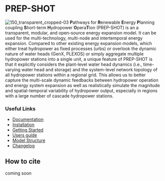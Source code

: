 # PREP-SHOT
![150_transparent_cropped-03](https://user-images.githubusercontent.com/50036800/221886195-3113531b-f9c4-4c6a-bb66-612c8b9c3d9a.png)
**P**athways for **R**enewable **E**nergy **P**lanning coupling **S**hort-term **H**ydropower **O**pera**T**ion (PREP-SHOT) is an a transparent, modular, and open-source energy expansion model. It can be used for the multi-technology, multi-node and intertemporal energy expansion. Compared to other existing energy expansion models, which either treat hydropower as fixed processes (urbs) or overlook the dynamic nature of water heads (GenX, PLEXOS) or simply aggregate multiple hydropower stations into a single unit, a unique feature of PREP-SHOT is that it explicitly considers the plant-level water head dynamics (i.e., time-varying water head and storage) and the system-level network topology of all hydropower stations within a regional grid. This allows us to better capture the multi-scale dynamic feedbacks between hydropower operation and energy system expansion as well as realistically simulate the magnitude and spatial-temporal variability of hydropower output, especially in regions with a large number of cascade hydropower stations.

### Useful Links

- [Documentation](https://prep-next.github.io/PREP-SHOT/index.html)
- [Installation](https://prep-next.github.io/PREP-SHOT/Installation.html)
- [Getting Started](https://prep-next.github.io/PREP-SHOT/Introduction.html)
- [Users guide](https://prep-next.github.io/PREP-SHOT/Users_guide.html)
- [Model Structure](https://prep-next.github.io/PREP-SHOT/Model_structure.html)
- [Changelog](https://prep-next.github.io/PREP-SHOT/Changelog.html)

## How to cite

coming soon



